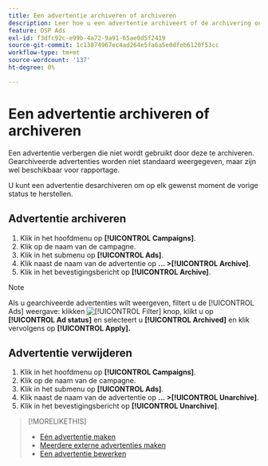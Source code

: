 ```yaml
---
title: Een advertentie archiveren of archiveren
description: Leer hoe u een advertentie archiveert of de archivering ongedaan maakt.
feature: DSP Ads
exl-id: f3dfc92c-e99b-4a72-9a91-65ae0d5f2419
source-git-commit: 1c13874967ec4ad264e5fa6a5e0dfeb6120f53cc
workflow-type: tm+mt
source-wordcount: '137'
ht-degree: 0%

---
```


# Een advertentie archiveren of archiveren

Een advertentie verbergen die niet wordt gebruikt door deze te archiveren. Gearchiveerde advertenties worden niet standaard weergegeven, maar zijn wel beschikbaar voor rapportage.

U kunt een advertentie desarchiveren om op elk gewenst moment de vorige status te herstellen.

## Advertentie archiveren

1. Klik in het hoofdmenu op **[!UICONTROL Campaigns]**.
1. Klik op de naam van de campagne.
1. Klik in het submenu op **[!UICONTROL Ads]**.
1. Klik naast de naam van de advertentie op  **... >[!UICONTROL Archive]**.
1. Klik in het bevestigingsbericht op **[!UICONTROL Archive]**.

>[!NOTE]
>
>Als u gearchiveerde advertenties wilt weergeven, filtert u de [!UICONTROL Ads] weergave: klikken ![[!UICONTROL Filter] knop](/help/dsp/assets/filter.png), klikt u op **[!UICONTROL Ad status]** en selecteert u **[!UICONTROL Archived]** en klik vervolgens op **[!UICONTROL Apply].**

## Advertentie verwijderen

1. Klik in het hoofdmenu op **[!UICONTROL Campaigns]**.
1. Klik op de naam van de campagne.
1. Klik in het submenu op **[!UICONTROL Ads]**.
1. Klik naast de naam van de advertentie op  **... >[!UICONTROL Unarchive]**.
1. Klik in het bevestigingsbericht op **[!UICONTROL Unarchive]**.

>[!MORELIKETHIS]
>
>* [Eén advertentie maken](ad-create.md)
>* [Meerdere externe advertenties maken](ad-create-multiple.md)
>* [Een advertentie bewerken](ad-edit.md)

